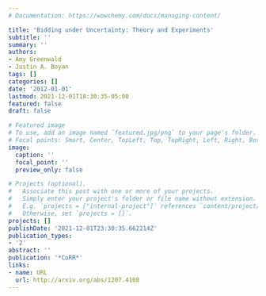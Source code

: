 ```yaml
---
# Documentation: https://wowchemy.com/docs/managing-content/

title: 'Bidding under Uncertainty: Theory and Experiments'
subtitle: ''
summary: ''
authors:
- Amy Greenwald
- Justin A. Boyan
tags: []
categories: []
date: '2012-01-01'
lastmod: 2021-12-01T18:30:35-05:00
featured: false
draft: false

# Featured image
# To use, add an image named `featured.jpg/png` to your page's folder.
# Focal points: Smart, Center, TopLeft, Top, TopRight, Left, Right, BottomLeft, Bottom, BottomRight.
image:
  caption: ''
  focal_point: ''
  preview_only: false

# Projects (optional).
#   Associate this post with one or more of your projects.
#   Simply enter your project's folder or file name without extension.
#   E.g. `projects = ["internal-project"]` references `content/project/deep-learning/index.md`.
#   Otherwise, set `projects = []`.
projects: []
publishDate: '2021-12-01T23:30:35.662214Z'
publication_types:
- '2'
abstract: ''
publication: '*CoRR*'
links:
- name: URL
  url: http://arxiv.org/abs/1207.4108
---
```

